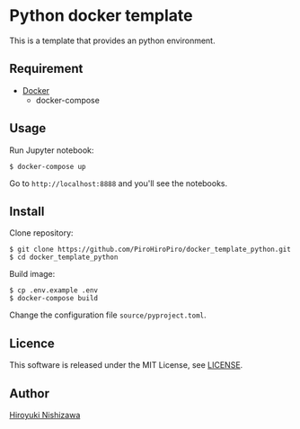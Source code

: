 # Python docker template

This is a template that provides an python environment.

## Requirement

- [Docker](https://www.docker.com/)
  - docker-compose

## Usage

Run Jupyter notebook:

```console
$ docker-compose up
```

Go to `http://localhost:8888` and you'll see the notebooks.

## Install

Clone repository:

```console
$ git clone https://github.com/PiroHiroPiro/docker_template_python.git
$ cd docker_template_python
```

Build image:

```console
$ cp .env.example .env
$ docker-compose build
```

Change the configuration file `source/pyproject.toml`.

## Licence

This software is released under the MIT License, see [LICENSE](https://github.com/PiroHiroPiro/docker_template_python/blob/master/LICENSE).

## Author

[Hiroyuki Nishizawa](https://github.com/PiroHiroPiro)

